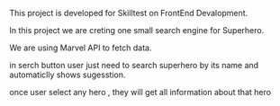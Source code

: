 This project is developed for Skilltest on FrontEnd Devalopment.

In this project we are creting one small search engine for Superhero.

We are using Marvel API to fetch data.

in serch button user just need to search superhero by its name and automaticlly shows sugesstion.

once user select any hero , they will get all information about that hero

